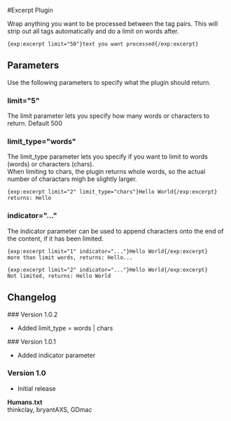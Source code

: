 #Excerpt Plugin

Wrap anything you want to be processed between the tag pairs. 
This will strip out all tags automatically and do a limit on words after.

    {exp:excerpt limit="50"}text you want processed{/exp:excerpt}


## Parameters
Use the following parameters to specify what the plugin should return.

### limit="5"
The limit parameter lets you specify how many words or characters to return. Default 500

### limit_type="words"
The limit_type parameter lets you specify if you want to limit to words (words) or characters (chars).  
When limiting to chars, the plugin returns whole words, so the actual number of charactars migh be slightly larger. 

    {exp:excerpt limit="2" limit_type="chars"}Hello World{/exp:excerpt}
    returns: Hello

### indicator="..."
The indicator parameter can be used to append characters onto the end of the content, if it has been limited.

    {exp:excerpt limit="1" indicator="..."}Hello World{/exp:excerpt}
    more than limit words, returns: Hello...
    
    {exp:excerpt limit="2" indicator="..."}Hello World{/exp:excerpt}
    Not limited, returns: Hello World



## Changelog

### Version 1.0.2
- Added limit_type = words | chars

### Version 1.0.1
- Added indicator parameter

### Version 1.0
- Initial release


__Humans.txt__  
thinkclay, bryantAXS, GDmac